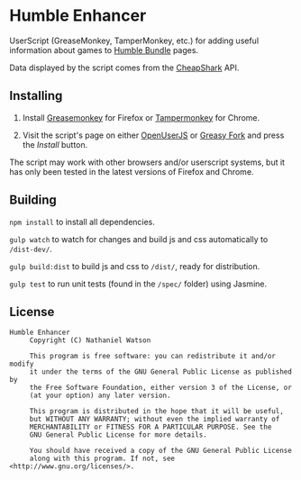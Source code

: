 # Humble Enhancer

UserScript (GreaseMonkey, TamperMonkey, etc.) for adding useful information about games to [Humble Bundle](http://humblebundle.com/) pages.

Data displayed by the script comes from the [CheapShark](http://www.cheapshark.com/) API.

## Installing
1. Install [Greasemonkey](https://addons.mozilla.org/en-US/firefox/addon/greasemonkey/) for Firefox or [Tampermonkey](https://chrome.google.com/webstore/detail/tampermonkey/dhdgffkkebhmkfjojejmpbldmpobfkfo) for Chrome.

2. Visit the script's page on either [OpenUserJS](https://openuserjs.org/scripts/nathanielw/Humble_Enhancer) or [Greasy Fork](https://greasyfork.org/en/scripts/17343-humble-enhancer) and press the *Install* button.

The script may work with other browsers and/or userscript systems, but it has only been tested in the latest versions of Firefox and Chrome.

## Building
`npm install` to install all dependencies.

`gulp watch` to watch for changes and build js and css automatically to `/dist-dev/`.

`gulp build:dist` to build js and css to `/dist/`, ready for distribution.

`gulp test` to run unit tests (found in the `/spec/` folder) using Jasmine.

## License
```
Humble Enhancer
	 Copyright (C) Nathaniel Watson

	 This program is free software: you can redistribute it and/or modify
	 it under the terms of the GNU General Public License as published by
	 the Free Software Foundation, either version 3 of the License, or
	 (at your option) any later version.

	 This program is distributed in the hope that it will be useful,
	 but WITHOUT ANY WARRANTY; without even the implied warranty of
	 MERCHANTABILITY or FITNESS FOR A PARTICULAR PURPOSE. See the
	 GNU General Public License for more details.

	 You should have received a copy of the GNU General Public License
	 along with this program. If not, see <http://www.gnu.org/licenses/>.
 ```
